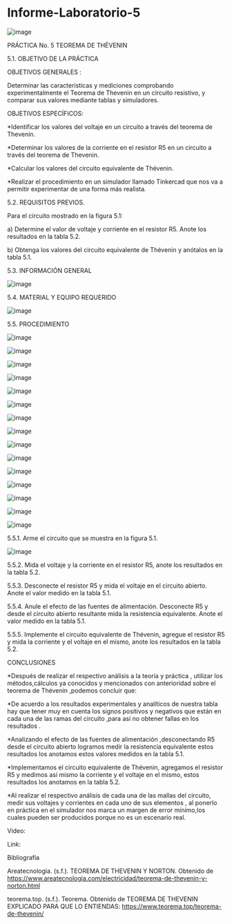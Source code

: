 # Informe-Laboratorio-5

![image](https://user-images.githubusercontent.com/84587120/127091233-b08be8d6-d93f-42d1-9b35-7e72a8e39747.png)

PRÁCTICA No. 5 TEOREMA DE THÉVENIN

5.1.  OBJETIVO DE LA PRÁCTICA

OBJETIVOS GENERALES :

Determinar las características y mediciones comprobando experimentalmente el Teorema de Thevenin  en un circuito resistivo, y comparar sus valores mediante tablas y simuladores.

OBJETIVOS ESPECÍFICOS:

*Identificar los valores del voltaje en un circuito a través del teorema de Thevenin.

*Determinar  los valores de la corriente en el resistor R5 en un circuito a través del teorema de Thevenin.

*Calcular  los valores del circuito equivalente de Thévenin.

*Realizar el procedimiento en un simulador llamado Tinkercad que nos va a permitir experimentar de una forma más realista.

     
5.2.  REQUISITOS PREVIOS.
 
Para el circuito mostrado en la figura 5.1:

a)      Determine el valor de voltaje y corriente en el resistor R5. Anote los resultados en la tabla 5.2.

b)      Obtenga los valores del circuito equivalente de Thévenin y anótalos en la tabla 5.1.

5.3.  INFORMACIÓN GENERAL

![image](https://user-images.githubusercontent.com/84587120/127091459-bf34e5cc-1df8-4a49-b243-b6bee43bd2fd.png)

5.4.  MATERIAL Y EQUIPO REQUERIDO

![image](https://user-images.githubusercontent.com/84587120/127091490-2a49cfa5-b7c6-442c-b14c-c0c01b9ea258.png)

5.5.  PROCEDIMIENTO

![image](https://user-images.githubusercontent.com/84587120/127091584-b3b35c5c-8e7a-4d06-b761-503bc909b72d.png)

![image](https://user-images.githubusercontent.com/84587120/127091609-da69aa48-effd-4093-bec4-8bf0ffb6693b.png)

![image](https://user-images.githubusercontent.com/84587120/127091642-28dc11e9-1515-4738-88f4-6175fcd78c90.png)

![image](https://user-images.githubusercontent.com/84587120/127091762-2c707cdf-2e53-46fe-a629-98d64272376b.png)

![image](https://user-images.githubusercontent.com/84587120/127091797-7630b2e5-a343-4fad-9d02-08fe761e5d82.png)

![image](https://user-images.githubusercontent.com/84587120/127091813-e877d92c-9a36-4477-8671-5d33c742773c.png)

![image](https://user-images.githubusercontent.com/84587120/127091830-917055d0-ed31-431c-8ec2-424ae6b1cf96.png)

![image](https://user-images.githubusercontent.com/84587120/127091863-286374a3-53e1-448c-b23f-2c4742fbea16.png)

![image](https://user-images.githubusercontent.com/84587120/127091886-222aaab7-c772-4b0d-a38f-29577d815f44.png)

![image](https://user-images.githubusercontent.com/84587120/127091896-da0c0934-30d1-43f7-abf7-fb7d9109fe80.png)

![image](https://user-images.githubusercontent.com/84587120/127091948-03caee06-b064-49ed-b049-d0ca63e8a268.png)

![image](https://user-images.githubusercontent.com/84587120/127091977-76ea64cc-7395-4249-8ceb-58f6ce6a89be.png)

![image](https://user-images.githubusercontent.com/84587120/127091987-da344cbb-bc67-4280-9cb4-7d01bdbb54df.png)

![image](https://user-images.githubusercontent.com/84587120/127092021-6a959f4f-5e67-41fc-a254-ff5af93aace1.png)

![image](https://user-images.githubusercontent.com/84587120/127092039-f0154cfb-afc1-41a9-a0af-052a922652ac.png)

5.5.1.   Arme el circuito que se muestra en la figura 5.1.

![image](https://user-images.githubusercontent.com/84587120/127092143-48a34ef7-b23b-4758-8941-6f223c750472.png)

5.5.2.   Mida el voltaje y la corriente en el resistor R5, anote los resultados en la tabla 5.2.

5.5.3.   Desconecte el resistor R5 y mida el voltaje en el circuito abierto. Anote el valor medido en la tabla 5.1.

5.5.4.   Anule el efecto de las fuentes de alimentación. Desconecte R5 y desde el circuito abierto resultante mida la resistencia equivalente. Anote el valor medido en la tabla 5.1.

5.5.5.   Implemente el circuito equivalente de Thévenin, agregue el resistor R5 y mida la corriente y el voltaje en el mismo, anote los resultados en la tabla 5.2.

CONCLUSIONES

*Después de realizar el respectivo análisis a la teoría y práctica , utilizar los métodos,cálculos ya conocidos y mencionados con anterioridad sobre el teorema de Thévenin ,podemos concluir que:

*De acuerdo a los resultados experimentales y analíticos de nuestra tabla hay que tener muy en cuenta los signos positivos y negativos que están en cada una de las ramas del circuito ,para así no obtener fallas en los resultados .

*Analizando  el efecto de las fuentes de alimentación ,desconectando R5 desde el circuito abierto logramos  medir la resistencia equivalente estos resultados los  anotamos  estos valores medidos  en la tabla 5.1.

*Implementamos el circuito equivalente de Thévenin, agregamos  el resistor R5 y medimos así mismo   la corriente y el voltaje en el mismo,  estos resultados los anotamos en la tabla 5.2.

*Al realizar el respectivo análisis de cada una de las mallas del circuito, medir sus voltajes y corrientes en cada uno de sus elementos , al ponerlo en práctica en el simulador nos marca un margen de error mínimo,los cuales pueden ser producidos porque no es un escenario real.

Video: 

Link: 

Bibliografía

Areatecnologia. (s.f.). TEOREMA DE THEVENIN Y NORTON. Obtenido de https://www.areatecnologia.com/electricidad/teorema-de-thevenin-y-norton.html

teorema.top. (s.f.). Teorema. Obtenido de TEOREMA DE THEVENIN EXPLICADO PARA QUE LO ENTIENDAS: https://www.teorema.top/teorema-de-thevenin/



